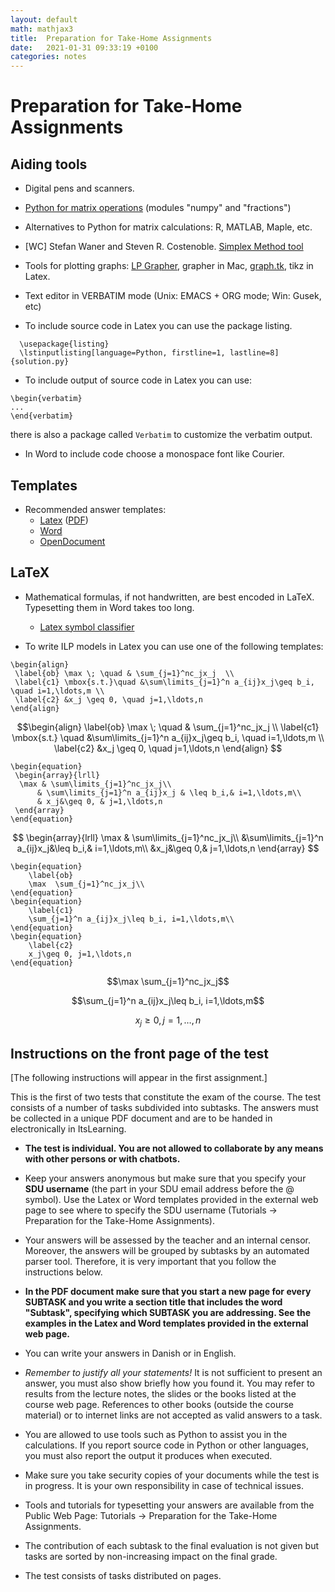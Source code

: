 ```yaml
---
layout: default
math: mathjax3
title:  Preparation for Take-Home Assignments 
date:   2021-01-31 09:33:19 +0100
categories: notes
---
```


# Preparation for Take-Home Assignments 


## Aiding tools

<!-- -->

-   Digital pens and scanners.


-   [Python for matrix operations](https://github.com/DM871/dm871.github.io/blob/main/notebooks/Tutorial4Exam.ipynb) (modules "numpy" and "fractions")

<!-- -->

-   Alternatives to Python for matrix calculations: R, MATLAB,
    Maple, etc.

-   [WC] Stefan Waner and Steven R. Costenoble. [Simplex Method tool](https://www.zweigmedia.com/simplex/simplex.php?lang=en)

-   Tools for plotting graphs: [LP
    Grapher](https://www.zweigmedia.com/utilities/lpg/index.html?lang=en),
    grapher in Mac, [graph.tk](http://graph.tk), tikz in Latex.


-   Text editor in VERBATIM mode (Unix: EMACS + ORG mode; Win:
    Gusek, etc)


-  To include source code in Latex you can use the package listing.
```  
  \usepackage{listing}
  \lstinputlisting[language=Python, firstline=1, lastline=8]{solution.py}
```

- To include output of source code in Latex you can use:
```
\begin{verbatim}
...
\end{verbatim}
```
there is also a package called `Verbatim` to customize the verbatim output.


- In Word to include code choose a monospace font like Courier.


## Templates
 
<!--

- The submissions at the assignments is digital. To digitalize handwritten text, formulas and graphs you can use a digital pen or a scanner.

-->

-   Recommended answer templates: 
    - [Latex](/assets/Templates/template_answers.tex) ([PDF](/assets/Templates/template_answers.pdf))
    - [Word](/assets/Templates/Template_Wordformat.docx) 
    - [OpenDocument](/assets/Templates/Template_Writerformat.odt)





## LaTeX

-   Mathematical formulas, if not handwritten, are best encoded
    in LaTeX. Typesetting them in Word takes too long.

    -   [Latex symbol classifier](http://detexify.kirelabs.org/classify.html)

<!-- [Syntax Highlight Code In Word Documents](http://www.planetb.ca/syntax-highlight-word) -->


-   To write ILP models in Latex you can use one of the following
    templates:


```
\begin{align}
 \label{ob} \max \; \quad & \sum_{j=1}^nc_jx_j  \\
 \label{c1} \mbox{s.t.}\quad &\sum\limits_{j=1}^n a_{ij}x_j\geq b_i, \quad i=1,\ldots,m \\
 \label{c2} &x_j \geq 0, \quad j=1,\ldots,n   
\end{align}
```

$$\begin{align}
   \label{ob} \max \; \quad & \sum_{j=1}^nc_jx_j  \\
   \label{c1} \mbox{s.t.} \quad &\sum\limits_{j=1}^n a_{ij}x_j\geq b_i, \quad i=1,\ldots,m \\
   \label{c2} &x_j \geq 0, \quad j=1,\ldots,n   
\end{align}
$$



```
\begin{equation}
 \begin{array}{lrll}
  \max & \sum\limits_{j=1}^nc_jx_j\\
      & \sum\limits_{j=1}^n a_{ij}x_j & \leq b_i,& i=1,\ldots,m\\
      & x_j&\geq 0, & j=1,\ldots,n
 \end{array}
\end{equation}
```

$$
\begin{array}{lrll}
    \max & \sum\limits_{j=1}^nc_jx_j\\
    &\sum\limits_{j=1}^n a_{ij}x_j&\leq b_i,& i=1,\ldots,m\\
    &x_j&\geq 0,& j=1,\ldots,n
\end{array}
$$


```
\begin{equation}
    \label{ob}
    \max  \sum_{j=1}^nc_jx_j\\
\end{equation}
\begin{equation}
    \label{c1}
    \sum_{j=1}^n a_{ij}x_j\leq b_i, i=1,\ldots,m\\
\end{equation}
\begin{equation}
    \label{c2}
    x_j\geq 0, j=1,\ldots,n
\end{equation}
```

$$\max  \sum_{j=1}^nc_jx_j$$

$$\sum_{j=1}^n a_{ij}x_j\leq b_i, i=1,\ldots,m$$

$$x_j\geq 0, j=1,\ldots,n$$






## Instructions on the front page of the test


[The following instructions will appear in the first assignment.]


This is the first of two tests that constitute the exam of the course.
The test consists of a number of tasks subdivided into subtasks. The
answers must be collected in a unique PDF document and are to be handed
in electronically in ItsLearning.

-   **The test is individual. You are not allowed to collaborate by any
    means with other persons or with chatbots.**

-   Keep your answers anonymous but make sure that you specify your
    **SDU username** (the part in your SDU email address before the @
    symbol). Use the Latex or Word templates provided in the external
    web page to see where to specify the SDU username (Tutorials
    $\rightarrow$ Preparation for the Take-Home Assignments).

-   Your answers will be assessed by the teacher and an internal censor.
    Moreover, the answers will be grouped by subtasks by an automated
    parser tool. Therefore, it is very important that you follow the
    instructions below.

-   **In the PDF document make sure that you start a new page for every
    SUBTASK and you write a section title that includes the word
    "Subtask", specifying which SUBTASK you are addressing. See the
    examples in the Latex and Word templates provided in the external
    web page.**

-   You can write your answers in Danish or in English.

-   *Remember to justify all your statements!* It is not sufficient to
    present an answer, you must also show briefly how you found it. You
    may refer to results from the lecture notes, the slides or the books
    listed at the course web page. References to other books (outside
    the course material) or to internet links are not accepted as valid
    answers to a task.

-   You are allowed to use tools such as Python to assist you in the
    calculations. If you report source code in Python or other
    languages, you must also report the output it produces when
    executed.

-   Make sure you take security copies of your documents while the test
    is in progress. It is your own responsibility in case of technical
    issues.

-   Tools and tutorials for typesetting your answers are available from
    the Public Web Page: Tutorials $\rightarrow$ Preparation for the
    Take-Home Assignments.

-   The contribution of each subtask to the final evaluation is not
    given but tasks are sorted by non-increasing impact on the final
    grade.

-   The test consists of tasks distributed on pages.


